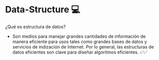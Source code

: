 # Data-Structure 💻
¿Qué es estructura de datos?

- Son medios para manejar grandes cantidades de información de manera eficiente para usos tales como grandes bases de datos y servicios de indización de Internet. 
Por lo general, las estructuras de datos eficientes son clave para diseñar algoritmos eficientes. ✅✅
